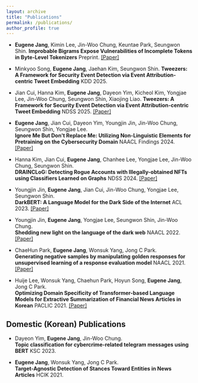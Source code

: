 ```yaml
---
layout: archive
title: "Publications"
permalink: /publications/
author_profile: true
---
```


- __Eugene Jang__,  Kimin Lee, Jin-Woo Chung, Keuntae Park, Seungwon Shin.
**Improbable Bigrams Expose Vulnerabilities of Incomplete Tokens in Byte-Level Tokenizers**
Preprint.
[\[Paper\]](https://arxiv.org/abs/2410.23684)

- Minkyoo Song, __Eugene Jang__, Jaehan Kim, Seungwon Shin.
**Tweezers: A Framework for Security Event Detection via Event Attribution-centric Tweet Embedding**
KDD 2025.

- Jian Cui, Hanna Kim, __Eugene Jang__, Dayeon Yim, Kicheol Kim, Yongjae Lee, Jin-Woo Chung, Seungwon Shin, Xiaojing Liao.
**Tweezers: A Framework for Security Event Detection via Event Attribution-centric Tweet Embedding**
NDSS 2025.
[\[Paper\]](https://arxiv.org/abs/2409.08221)

- __Eugene Jang__, Jian Cui, Dayeon Yim, Youngjin Jin, Jin-Woo Chung, Seungwon Shin, Yongjae Lee.          
**Ignore Me But Don't Replace Me: Utilizing Non-Linguistic Elements for Pretraining on the Cybersecurity Domain**
NAACL Findings 2024.
[\[Paper\]](https://aclanthology.org/2024.findings-naacl.3/)

- Hanna Kim, Jian Cui, __Eugene Jang__, Chanhee Lee, Yongjae Lee, Jin-Woo Chung, Seungwon Shin.          
**DRAINCLoG: Detecting Rogue Accounts with Illegally-obtained NFTs using Classifiers Learned on Graphs**
NDSS 2024.
[\[Paper\]](https://arxiv.org/abs/2301.13577)

- Youngjin Jin, __Eugene Jang__, Jian Cui, Jin-Woo Chung, Yongjae Lee, Seungwon Shin.          
**DarkBERT: A Language Model for the Dark Side of the Internet**
ACL 2023.
[\[Paper\]](https://aclanthology.org/2023.acl-long.415)

- Youngjin Jin, __Eugene Jang__, Yongjae Lee, Seungwon Shin, Jin-Woo Chung.          
**Shedding new light on the language of the dark web**
NAACL 2022.
[\[Paper\]](https://aclanthology.org/2022.naacl-main.412/)

- ChaeHun Park, __Eugene Jang__, Wonsuk Yang, Jong C Park.          
**Generating negative samples by manipulating golden responses for unsupervised learning of a response evaluation model**
NAACL 2021.
[\[Paper\]](https://aclanthology.org/2021.naacl-main.120/)

- Huije Lee, Wonsuk Yang, Chaehun Park, Hoyun Song, __Eugene Jang__, Jong C Park.          
**Optimizing Domain Specificity of Transformer-based Language Models for Extractive Summarization of Financial News Articles in Korean**
PACLIC 2021.
[\[Paper\]](https://aclanthology.org/2021.naacl-main.120/)
   

## Domestic (Korean) Publications
- Dayeon Yim, __Eugene Jang__, Jin-Woo Chung.          
**Topic classification for cybercrime-related telegram messages using BERT**
KSC 2023.

- __Eugene Jang__, Wonsuk Yang, Jong C Park.          
**Target-Agnostic Detection of Stances Toward Entities in News Articles**
HCIK 2021.
